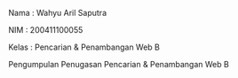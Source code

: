 Nama    : Wahyu Aril Saputra

NIM     : 200411100055

Kelas   : Pencarian & Penambangan Web B

Pengumpulan Penugasan Pencarian & Penambangan Web B

```{tableofcontents}
```
